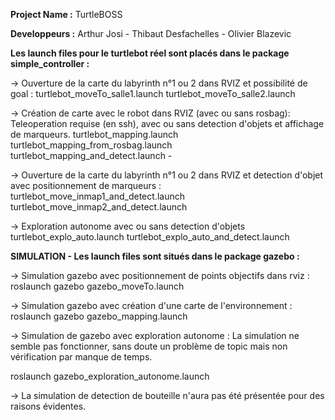 **Project Name :** TurtleBOSS

**Developpeurs :** Arthur Josi - Thibaut Desfachelles - Olivier Blazevic 

**Les launch files pour le turtlebot réel sont placés dans le package simple_controller :**


-> Ouverture de la carte du labyrinth n°1 ou 2 dans RVIZ et possibilité de goal :
turtlebot_moveTo_salle1.launch
turtlebot_moveTo_salle2.launch

-> Création de carte avec le robot dans RVIZ (avec ou sans rosbag): Teleoperation requise (en ssh), avec ou sans detection d'objets et affichage de marqueurs.
turtlebot_mapping.launch 
turtlebot_mapping_from_rosbag.launch
turtlebot_mapping_and_detect.launch	
		-

-> Ouverture de la carte du labyrinth n°1 ou 2 dans RVIZ et detection d'objet avec positionnement de marqueurs :
turtlebot_move_inmap1_and_detect.launch	
turtlebot_move_inmap2_and_detect.launch	

-> Exploration autonome avec ou sans detection d'objets 
turtlebot_explo_auto.launch
turtlebot_explo_auto_and_detect.launch



**SIMULATION - Les launch files sont situés dans le package gazebo :**

-> Simulation gazebo avec positionnement de points objectifs dans rviz : 
roslaunch gazebo gazebo_moveTo.launch 

-> Simulation gazebo avec création d'une carte de l'environnement : 
roslaunch gazebo gazebo_mapping.launch

-> Simulation de gazebo avec exploration autonome : La simulation ne semble pas fonctionner, sans doute un problème de topic mais non vérification par manque de temps.

roslaunch gazebo_exploration_autonome.launch

-> La simulation de detection de bouteille n'aura pas été présentée pour des raisons évidentes. 


